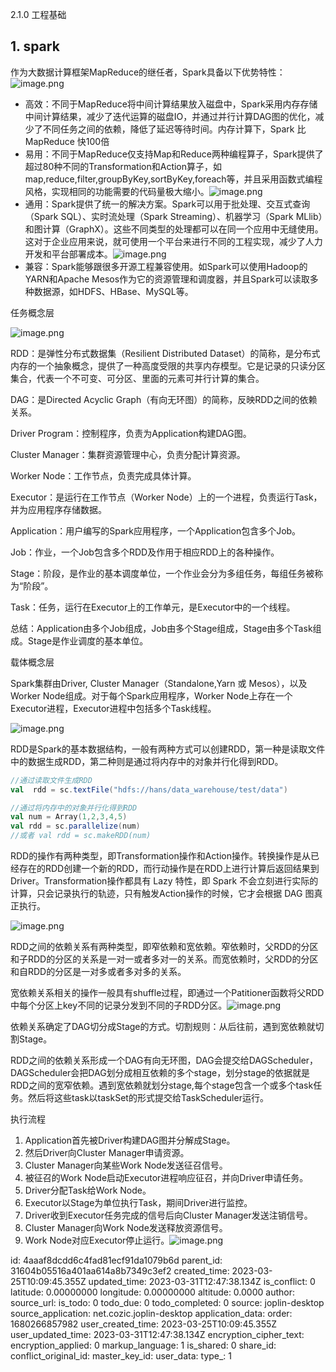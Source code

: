 2.1.0 工程基础

## 1. spark

作为大数据计算框架MapReduce的继任者，Spark具备以下优势特性：![image.png](:/b83ac2a754ee48e19dcefd9eeaa8180b)

* 高效：不同于MapReduce将中间计算结果放入磁盘中，Spark采用内存存储中间计算结果，减少了迭代运算的磁盘IO，并通过并行计算DAG图的优化，减少了不同任务之间的依赖，降低了延迟等待时间。内存计算下，Spark 比 MapReduce 快100倍
* 易用：不同于MapReduce仅支持Map和Reduce两种编程算子，Spark提供了超过80种不同的Transformation和Action算子，如map,reduce,filter,groupByKey,sortByKey,foreach等，并且采用函数式编程风格，实现相同的功能需要的代码量极大缩小。![image.png](:/0cafaeeb09a44d35ada8014cdd299274)
* 通用：Spark提供了统一的解决方案。Spark可以用于批处理、交互式查询（Spark SQL）、实时流处理（Spark Streaming）、机器学习（Spark MLlib）和图计算（GraphX）。这些不同类型的处理都可以在同一个应用中无缝使用。这对于企业应用来说，就可使用一个平台来进行不同的工程实现，减少了人力开发和平台部署成本。![image.png](:/c59a64bd1f3742189f4ccd1980213b76)
* 兼容：Spark能够跟很多开源工程兼容使用。如Spark可以使用Hadoop的YARN和Apache Mesos作为它的资源管理和调度器，并且Spark可以读取多种数据源，如HDFS、HBase、MySQL等。


任务概念层

![image.png](:/7150d48549f244dc9663a98151ba4f59)

RDD：是弹性分布式数据集（Resilient Distributed Dataset）的简称，是分布式内存的一个抽象概念，提供了一种高度受限的共享内存模型。它是记录的只读分区集合，代表一个不可变、可分区、里面的元素可并行计算的集合。

DAG：是Directed Acyclic Graph（有向无环图）的简称，反映RDD之间的依赖关系。

Driver Program：控制程序，负责为Application构建DAG图。

Cluster Manager：集群资源管理中心，负责分配计算资源。

Worker Node：工作节点，负责完成具体计算。

Executor：是运行在工作节点（Worker Node）上的一个进程，负责运行Task，并为应用程序存储数据。

Application：用户编写的Spark应用程序，一个Application包含多个Job。

Job：作业，一个Job包含多个RDD及作用于相应RDD上的各种操作。

Stage：阶段，是作业的基本调度单位，一个作业会分为多组任务，每组任务被称为“阶段”。

Task：任务，运行在Executor上的工作单元，是Executor中的一个线程。

总结：Application由多个Job组成，Job由多个Stage组成，Stage由多个Task组成。Stage是作业调度的基本单位。


载体概念层

Spark集群由Driver, Cluster Manager（Standalone,Yarn 或 Mesos），以及Worker Node组成。对于每个Spark应用程序，Worker Node上存在一个Executor进程，Executor进程中包括多个Task线程。

![image.png](:/4979fa41c4664fc998a6f528885371d9)

RDD是Spark的基本数据结构，一般有两种方式可以创建RDD，第一种是读取文件中的数据生成RDD，第二种则是通过将内存中的对象并行化得到RDD。

```scala
//通过读取文件生成RDD
val  rdd = sc.textFile("hdfs://hans/data_warehouse/test/data")

//通过将内存中的对象并行化得到RDD
val num = Array(1,2,3,4,5)
val rdd = sc.parallelize(num)
//或者 val rdd = sc.makeRDD(num)
```

RDD的操作有两种类型，即Transformation操作和Action操作。转换操作是从已经存在的RDD创建一个新的RDD，而行动操作是在RDD上进行计算后返回结果到 Driver。Transformation操作都具有 Lazy 特性，即 Spark 不会立刻进行实际的计算，只会记录执行的轨迹，只有触发Action操作的时候，它才会根据 DAG 图真正执行。

![image.png](:/6b8def3e3b614463b3a76495d474ce7f)

RDD之间的依赖关系有两种类型，即窄依赖和宽依赖。窄依赖时，父RDD的分区和子RDD的分区的关系是一对一或者多对一的关系。而宽依赖时，父RDD的分区和自RDD的分区是一对多或者多对多的关系。

宽依赖关系相关的操作一般具有shuffle过程，即通过一个Patitioner函数将父RDD中每个分区上key不同的记录分发到不同的子RDD分区。![image.png](:/4bef4414bdfa463c9d86ce56534d5c93)

依赖关系确定了DAG切分成Stage的方式。切割规则：从后往前，遇到宽依赖就切割Stage。

RDD之间的依赖关系形成一个DAG有向无环图，DAG会提交给DAGScheduler，DAGScheduler会把DAG划分成相互依赖的多个stage，划分stage的依据就是RDD之间的宽窄依赖。遇到宽依赖就划分stage,每个stage包含一个或多个task任务。然后将这些task以taskSet的形式提交给TaskScheduler运行。


执行流程

1. Application首先被Driver构建DAG图并分解成Stage。
2. 然后Driver向Cluster Manager申请资源。
3. Cluster Manager向某些Work Node发送征召信号。
4. 被征召的Work Node启动Executor进程响应征召，并向Driver申请任务。
5. Driver分配Task给Work Node。
6. Executor以Stage为单位执行Task，期间Driver进行监控。
7. Driver收到Executor任务完成的信号后向Cluster Manager发送注销信号。
8. Cluster Manager向Work Node发送释放资源信号。
9. Work Node对应Executor停止运行。![image.png](:/cd95c2642deb4ddd8e7058a4c8f5b24b)


id: 4aaaf8dcdd6c4fad81ecf91da1079b6d
parent_id: 31604b05516a401aa614a8b7349c3ef2
created_time: 2023-03-25T10:09:45.355Z
updated_time: 2023-03-31T12:47:38.134Z
is_conflict: 0
latitude: 0.00000000
longitude: 0.00000000
altitude: 0.0000
author: 
source_url: 
is_todo: 0
todo_due: 0
todo_completed: 0
source: joplin-desktop
source_application: net.cozic.joplin-desktop
application_data: 
order: 1680266857982
user_created_time: 2023-03-25T10:09:45.355Z
user_updated_time: 2023-03-31T12:47:38.134Z
encryption_cipher_text: 
encryption_applied: 0
markup_language: 1
is_shared: 0
share_id: 
conflict_original_id: 
master_key_id: 
user_data: 
type_: 1